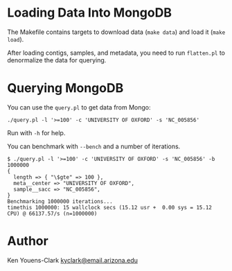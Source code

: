 # Loading Data Into MongoDB

The Makefile contains targets to download data (`make data`) and load it
(`make load`). 

After loading contigs, samples, and metadata, you need to run `flatten.pl`
to denormalize the data for querying.

# Querying MongoDB

You can use the `query.pl` to get data from Mongo:

```
./query.pl -l '>=100' -c 'UNIVERSITY OF OXFORD' -s 'NC_005856'
```

Run with `-h` for help.

You can benchmark with `--bench` and a number of iterations.

```
$ ./query.pl -l '>=100' -c 'UNIVERSITY OF OXFORD' -s 'NC_005856' -b 1000000
{
  length => { "\$gte" => 100 },
  meta__center => "UNIVERSITY OF OXFORD",
  sample__sacc => "NC_005856",
}
Benchmarking 1000000 iterations...
timethis 1000000: 15 wallclock secs (15.12 usr +  0.00 sys = 15.12 CPU) @ 66137.57/s (n=1000000)
```

# Author 

Ken Youens-Clark <kyclark@email.arizona.edu>
